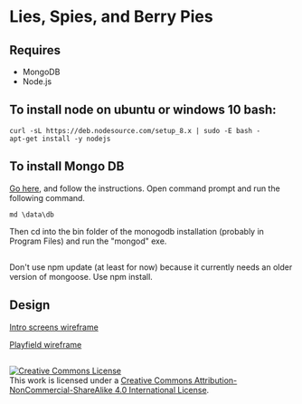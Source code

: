 # Lies, Spies, and Berry Pies
## Requires
* MongoDB
* Node.js

## To install node on ubuntu or windows 10 bash:
~~~~
curl -sL https://deb.nodesource.com/setup_8.x | sudo -E bash -
apt-get install -y nodejs
~~~~

## To install Mongo DB
[Go here](https://www.mongodb.com/download-center?jmp=nav#community), and follow the instructions.
Open command prompt and run the following command.
~~~~
md \data\db
~~~~
Then cd into the bin folder of the monogodb installation (probably in Program Files) and run the "mongod" exe.
## 
Don't use npm update (at least for now) because it currently needs an older version of mongoose. Use npm install.

## Design
[Intro screens wireframe](https://www.figma.com/proto/J8Yi790by4ino6OURsoqKioN/LSBP-UI-Wireframe-1?scaling=contain&node-id=31%3A2)

[Playfield wireframe](https://www.figma.com/proto/J8Yi790by4ino6OURsoqKioN/LSBP-UI-Wireframe-1?node-id=1%3A2&scaling=contain)

##

<a rel="license" href="http://creativecommons.org/licenses/by-nc-sa/4.0/"><img alt="Creative Commons License" style="border-width:0" src="https://i.creativecommons.org/l/by-nc-sa/4.0/88x31.png" /></a><br />This work is licensed under a <a rel="license" href="http://creativecommons.org/licenses/by-nc-sa/4.0/">Creative Commons Attribution-NonCommercial-ShareAlike 4.0 International License</a>.
